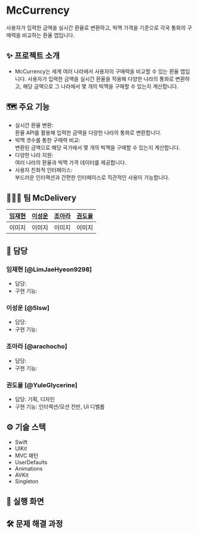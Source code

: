 # McCurrency 
사용자가 입력한 금액을 실시간 환율로 변환하고, 빅맥 가격을 기준으로 각국 통화의 구매력을 비교하는 환율 앱입니다.

## :sparkles: 프로젝트 소개
- McCurrency는 세계 여러 나라에서 사용자의 구매력을 비교할 수 있는 환율 앱입니다. 사용자가 입력한 금액을 실시간 환율을 적용해 다양한 나라의 통화로 변환하고, 해당 금액으로 그 나라에서 몇 개의 빅맥을 구매할 수 있는지 계산합니다.

## :world_map: 주요 기능
- 실시간 환율 변환: <br>환율 API를 활용해 입력한 금액을 다양한 나라의 통화로 변환합니다.
- 빅맥 갯수를 통한 구매력 비교: <br>변환된 금액으로 해당 국가에서 몇 개의 빅맥을 구매할 수 있는지 계산합니다.
- 다양한 나라 지원: <br>여러 나라의 환율과 빅맥 가격 데이터를 제공합니다.
- 사용자 친화적 인터페이스: <br>부드러운 인터랙션과 간편한 인터페이스로 직관적인 사용이 가능합니다.

## :people_holding_hands: 팀 McDelivery
| [임재현](https://github.com/LimJaeHyeon9298) | [이성운](https://github.com/5lsw) | [조아라](https://github.com/arachocho) | [권도율](https://github.com/YuleGlycerine) |
|---|---|---|---|
| 이미지  | 이미지 | 이미지 | 이미지 |

## :microscope: 담당
### 임재현 [@LimJaeHyeon9298]
* 담당:
* 구현 기능:

### 이성운 [@5lsw]
* 담당:
* 구현 기능:

### 조아라 [@arachocho]
* 담당:
* 구현 기능:

### 권도율 [@YuleGlycerine]
* 담당: 기획, 디자인
* 구현 기능: 인터랙션/모션 전반, UI 디벨롭

## :gear: 기술 스택
- Swift
- UIKit
- MVC 패턴 
- UserDefaults
- Animations
- AVKit 
- Singleton 

## :pushpin: 실행 화면

## :hammer_and_wrench: 문제 해결 과정
